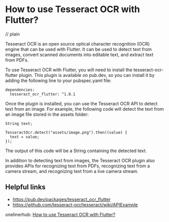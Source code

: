 # How to use Tesseract OCR with Flutter?
// plain

Tesseract OCR is an open source optical character recognition (OCR) engine that can be used with Flutter. It can be used to detect text from images, convert scanned documents into editable text, and extract text from PDFs.

To use Tesseract OCR with Flutter, you will need to install the tesseract-ocr-flutter plugin. This plugin is available on pub.dev, so you can install it by adding the following line to your pubspec.yaml file:

```
dependencies:
  tesseract_ocr_flutter: ^1.0.1
```

Once the plugin is installed, you can use the Tesseract OCR API to detect text from an image. For example, the following code will detect the text from an image file stored in the assets folder:

```
String text;

TesseractOcr.detect("assets/image.png").then((value) {
  text = value;
});
```

The output of this code will be a String containing the detected text.

In addition to detecting text from images, the Tesseract OCR plugin also provides APIs for recognizing text from PDFs, recognizing text from a camera stream, and recognizing text from a live camera stream.

## Helpful links
- https://pub.dev/packages/tesseract_ocr_flutter
- https://github.com/tesseract-ocr/tesseract/wiki/APIExample

onelinerhub: [How to use Tesseract OCR with Flutter?](https://onelinerhub.com/tesseract-ocr/how-to-use-tesseract-ocr-with-flutter)